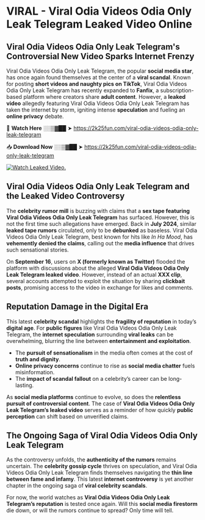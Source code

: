 # VIRAL - Viral Odia Videos Odia Only Leak Telegram Leaked Video Online

## **Viral Odia Videos Odia Only Leak Telegram's Controversial New Video Sparks Internet Frenzy**  

Viral Odia Videos Odia Only Leak Telegram, the popular **social media star**, has once again found themselves at the center of a **viral scandal**. Known for posting **short videos and naughty pics on TikTok**, Viral Odia Videos Odia Only Leak Telegram has recently expanded to **Fanfix**, a subscription-based platform where creators share **adult content**. However, a **leaked video** allegedly featuring Viral Odia Videos Odia Only Leak Telegram has taken the internet by storm, igniting intense **speculation** and fueling an **online privacy** debate.  

🔴 **Watch Here** ░░▒▓██ ➤ https://2k25fun.com/viral-odia-videos-odia-only-leak-telegram  

📥 **Download Now** ░░▒▓██ ➤ https://2k25fun.com/viral-odia-videos-odia-only-leak-telegram  

[![Watch Leaked Video.](https://miro.medium.com/v2/resize:fit:828/format:webp/1*cilzJN44JGOrTw9NJCrNHA.gif "Watch Leaked Video")](https://2k25fun.com/viral-odia-videos-odia-only-leak-telegram)

## **Viral Odia Videos Odia Only Leak Telegram and the Leaked Video Controversy**  

The **celebrity rumor mill** is buzzing with claims that a **sex tape featuring Viral Odia Videos Odia Only Leak Telegram** has surfaced. However, this is not the first time such allegations have emerged. Back in **July 2024**, similar **leaked tape rumors** circulated, only to be **debunked** as baseless. Viral Odia Videos Odia Only Leak Telegram, best known for hits like *In Ha Mood*, has **vehemently denied the claims**, calling out the **media influence** that drives such sensational stories.  

On **September 16**, users on **X (formerly known as Twitter)** flooded the platform with discussions about the alleged **Viral Odia Videos Odia Only Leak Telegram leaked video**. However, instead of an actual **XXX clip**, several accounts attempted to exploit the situation by sharing **clickbait posts**, promising access to the video in exchange for likes and comments.  

## **Reputation Damage in the Digital Era**  

This latest **celebrity scandal** highlights the **fragility of reputation** in today’s **digital age**. For **public figures** like Viral Odia Videos Odia Only Leak Telegram, the **internet speculation** surrounding **viral leaks** can be overwhelming, blurring the line between **entertainment and exploitation**.  

- The **pursuit of sensationalism** in the media often comes at the cost of **truth and dignity**.  
- **Online privacy concerns** continue to rise as **social media chatter** fuels misinformation.  
- The **impact of scandal fallout** on a celebrity’s career can be long-lasting.  

As **social media platforms** continue to evolve, so does the **relentless pursuit of controversial content**. The case of **Viral Odia Videos Odia Only Leak Telegram’s leaked video** serves as a reminder of how quickly **public perception** can shift based on unverified claims.  

## **The Ongoing Saga of Viral Odia Videos Odia Only Leak Telegram**  

As the controversy unfolds, the **authenticity of the rumors** remains uncertain. The **celebrity gossip cycle** thrives on speculation, and Viral Odia Videos Odia Only Leak Telegram finds themselves navigating the **thin line between fame and infamy**. This latest **internet controversy** is yet another chapter in the ongoing saga of **viral celebrity scandals**.  

For now, the world watches as **Viral Odia Videos Odia Only Leak Telegram’s reputation** is tested once again. Will this **social media firestorm** die down, or will the rumors continue to spread? Only time will tell.